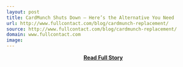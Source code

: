 ```yaml
---
layout: post
title: CardMunch Shuts Down – Here’s the Alternative You Need
url: http://www.fullcontact.com/blog/cardmunch-replacement/
source: http://www.fullcontact.com/blog/cardmunch-replacement/
domain: www.fullcontact.com
image: 
---
```


<p></p>
<center><p><a href="http://www.fullcontact.com/blog/cardmunch-replacement/" style='padding:25px; font-sze:18px; font-weight: bold;'>Read Full Story</a></p></center>
